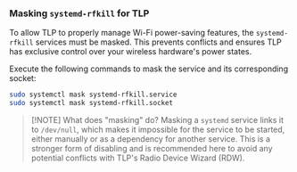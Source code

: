 
### Masking `systemd-rfkill` for TLP

To allow TLP to properly manage Wi-Fi power-saving features, the `systemd-rfkill` services must be masked. This prevents conflicts and ensures TLP has exclusive control over your wireless hardware's power states.

Execute the following commands to mask the service and its corresponding socket:

```bash
sudo systemctl mask systemd-rfkill.service
sudo systemctl mask systemd-rfkill.socket
```

> [!NOTE] What does "masking" do?
> Masking a `systemd` service links it to `/dev/null`, which makes it impossible for the service to be started, either manually or as a dependency for another service. This is a stronger form of disabling and is recommended here to avoid any potential conflicts with TLP's Radio Device Wizard (RDW).

